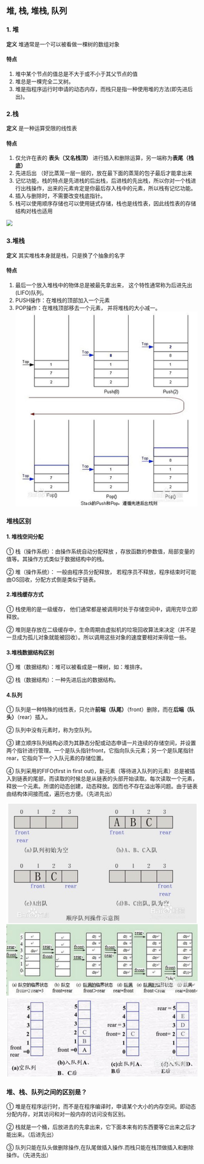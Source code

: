 ## 堆, 栈, 堆栈, 队列

### 1. 堆

**定义** 堆通常是一个可以被看做一棵树的数组对象   

#### 特点 
1. 堆中某个节点的值总是不大于或不小于其父节点的值
2. 堆总是一棵完全二叉树。
3. 堆是指程序运行时申请的动态内存，而栈只是指一种使用堆的方法(即先进后出)。


### 2.栈

**定义** 是一种运算受限的线性表

#### 特点
1. 仅允许在表的 **表头（又名栈顶）** 进行插入和删除运算，另一端称为**表尾（栈底）**
2. 先进后出 （好比蒸笼一层一层的，放在最下面的蒸笼的包子最后才能拿出来
3. 记忆功能，栈的特点是先进栈的后出栈，后进栈的先出栈，所以你对一个栈进行出栈操作，出来的元素肯定是你最后存入栈中的元素，所以栈有记忆功能。
4. 插入与删除时，不需要改变栈底指针。
5. 栈可以使用顺序存储也可以使用链式存储，栈也是线性表，因此线性表的存储结构对栈也适用

![](media/15075401891496/15075411446754.jpg)


### 3.堆栈

**定义** 其实堆栈本身就是栈，只是换了个抽象的名字

#### 特点

1. 最后一个放入堆栈中的物体总是被最先拿出来， 这个特性通常称为后进先出(LIFO)队列。 
2. PUSH操作：在堆栈的顶部加入一个元素
3. POP操作：在堆栈顶部移去一个元素， 并将堆栈的大小减一。
![](media/1.png)



### 堆栈区别

#### 1. 堆栈空间分配

 ① 栈（操作系统）：由操作系统自动分配释放 ，存放函数的参数值，局部变量的值等。其操作方式类似于数据结构中的栈。
 
 ② 堆（操作系统）： 一般由程序员分配释放， 若程序员不释放，程序结束时可能由OS回收，分配方式倒是类似于链表。
 
#### 2.堆栈缓存方式

 ① 栈使用的是一级缓存， 他们通常都是被调用时处于存储空间中，调用完毕立即释放。
  
 ② 堆则是存放在二级缓存中，生命周期由虚拟机的垃圾回收算法来决定（并不是一旦成为孤儿对象就能被回收）。所以调用这些对象的速度要相对来得低一些。
 
 
 
#### 3.堆栈数据结构区别

 ① 堆（数据结构）：堆可以被看成是一棵树，如：堆排序。

 ② 栈（数据结构）：一种先进后出的数据结构。


#### 4.队列

① 队列是一种特殊的线性表，只允许**前端（队尾）**（front）删除，而在**后端（队头）**（rear）插入。

② 队列中没有元素时，称为空队列。

③ 建立顺序队列结构必须为其静态分配或动态申请一片连续的存储空间，并设置两个指针进行管理。一个是队头指针front，它指向队头元素；另一个是队尾指针rear，它指向下一个入队元素的存储位置。

④ 队列采用的FIFO(first in first out)，新元素（等待进入队列的元素）总是被插入到链表的尾部，而读取的时候总是从链表的头部开始读取。每次读取一个元素，释放一个元素。所谓的动态创建，动态释放。因而也不存在溢出等问题。由于链表由结构体间接而成，遍历也方便。（先进先出）

![](media/3.png)
![](media/4.png)
![](media/5.png)

### 堆、栈、队列之间的区别是？

① 堆是在程序运行时，而不是在程序编译时，申请某个大小的内存空间。即动态分配内存，对其访问和对一般内存的访问没有区别。

② 栈就是一个桶，后放进去的先拿出来，它下面本来有的东西要等它出来之后才能出来。（后进先出）

③ 队列只能在队头做删除操作,在队尾做插入操作.而栈只能在栈顶做插入和删除操作。（先进先出）


